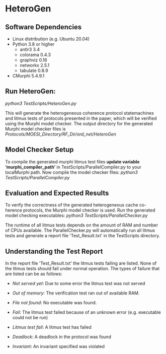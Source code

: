 # HeteroGen

## Software Dependencies

- Linux distribution (e.g. Ubuntu 20.04)
- Python 3.8 or higher
  - antlr3 3.4
  - colorama 0.4.3
  - graphviz 0.16
  - networkx 2.5.1
  - tabulate 0.8.9
- CMurphi 5.4.9.1

## Run HeteroGen:
  *python3 TestScripts/HeteroGen.py* 

This will generate the heterogeneous coherence protocol statemachines and litmus tests of protocols presented in the paper, which will be verified using the Murphi model checker.
The output directory for the generated Murphi model checker files is *Protocols/MOESI_Directory/RF_Dir/ord_net/HeteroGen*

## Model Checker Setup
To compile the generated murphi litmus test files **update variable ’murphi_compiler_path’**  in  TestScripts/ParallelCompiler.py  to  your  localMurphi path.
Now compile the model checker files:
  *python3 TestScripts/ParallelCompiler.py*
  
## Evaluation and Expected Results
To verify the correctness of the generated heterogeneous cache co-herence protocols, the Murphi model checker is used.
Run the generated model checking executables:
  *python3 TestScripts/ParallelChecker.py*

The runtime of all litmus tests depends on the amount of RAM and number of CPUs available. The ParallelChecker.py will automatically run all litmus tests and generate a report file 'Test_Result.txt' in the TestScripts directory.

## Understanding the Test Report
In the report file 'Test_Result.txt' the litmus tests failing are listed. None of the litmus tests should fail under normal operation. 
The types of failure that are listed can be as follows:
  - *Not served yet*: Due to some error the litmus test was not served 
  - *Out of memory*: The verification test ran out of available RAM.
  - *File not found*: No executable was found.
  
  - *Fail*: The litmus test failed because of an unknown error (e.g. executable could not be run)
  - *Litmus test fail*: A litmus test has failed
  - *Deadlock*: A deadlock in the protocol was found
  - *Invariant*: An invariant specified was violated






